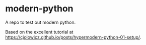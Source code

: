 # modern-python
A repo to test out modern python. 

Based on the excellent tutorial at https://cjolowicz.github.io/posts/hypermodern-python-01-setup/.
